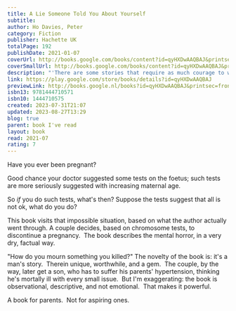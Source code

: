 ```yaml
---  
title: A Lie Someone Told You About Yourself  
subtitle:   
author: Ho Davies, Peter  
category: Fiction  
publisher: Hachette UK  
totalPage: 192  
publishDate: 2021-01-07  
coverUrl: http://books.google.com/books/content?id=qyHXDwAAQBAJ&printsec=frontcover&img=1&zoom=1&edge=curl&source=gbs_api  
coverSmallUrl: http://books.google.com/books/content?id=qyHXDwAAQBAJ&printsec=frontcover&img=1&zoom=5&edge=curl&source=gbs_api  
description: "'There are some stories that require as much courage to write as they do art. Peter Ho Davies's achingly honest, searingly comic portrait of fatherhood is just such a story . . . The world needs more stories like this one, more of this kind of courage, more of this kind of love.' - Sigrid Nunez, National Book Award-winning author of The Friend When does sorrow turn to shame? When does love become labour? When does chance become choice? And when does fact become fiction? A Lie Someone Told You About Yourself traces the complex consequences of one of the most personal yet public, intimate yet political, experiences a family can have: to have a child, and conversely, the decision not to have a child. A woman's first pregnancy is interrupted by test results at once catastrophic and uncertain, leaving her and her husband, a writer, reeling. A second pregnancy ends in a fraught birth, a beloved child, the purgatory of further tests - and questions that reverberate down the years. This spare, supple narrative chronicles the flux of parenthood, marriage, and the day-to-day practice of loving someone. As challenging as it is vulnerable, as furious as it is tender, as touching as it is darkly comic, Peter Ho Davies's new novel is an unprecedented depiction of fatherhood."  
link: https://play.google.com/store/books/details?id=qyHXDwAAQBAJ  
previewLink: http://books.google.nl/books?id=qyHXDwAAQBAJ&printsec=frontcover&dq=Peter+Ho+Davis,+A+Lie+Someone+Told+About+Yourself&hl=&as_pt=BOOKS&cd=1&source=gbs_api  
isbn13: 9781444710571  
isbn10: 1444710575  
created: 2023-07-31T21:07  
updated: 2023-08-27T13:29  
blog: true  
parent: book I've read  
layout: book  
read: 2021-07  
rating: 7  
---  
```

  
Have you ever been pregnant?  
  
Good chance your doctor suggested some tests on the foetus; such tests are more seriously suggested with increasing maternal age.  
  
So _if_ you do such tests, what's then?  Suppose the tests suggest that all is not ok, what do you do?  
  
This book visits that impossible situation, based on what the author actually went through. A couple decides, based on chromosome tests, to discontinue a pregnancy.  The book describes the mental horror, in a very dry, factual way.    
  
"How do you mourn something you killed?" The novelty of the book is: it's a man's story.  Therein unique, worthwhile, and a gem.  The couple, by the way, later get a son, who has to suffer his parents' hypertension, thinking he's mortally ill with every small issue.  But I'm exaggerating: the book is observational, descriptive, and not emotional.  That makes it powerful.    
  
A book for parents.  Not for aspiring ones.